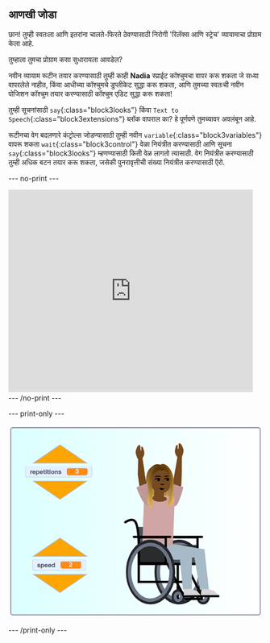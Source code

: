 ## आणखी जोडा

छान! तुम्ही स्वतःला आणि इतरांना चालते-फिरते ठेवण्यासाठी निरोगी 'रिलॅक्स आणि स्ट्रेच' व्यायामाचा प्रोग्राम केला आहे.

तुम्हाला तुमचा प्रोग्राम कसा सुधारायला आवडेल?

नवीन व्यायाम रूटीन तयार करण्यासाठी तुम्ही काही **Nadia** स्प्राईट कॉश्चुमचा वापर करू शकता जे सध्या वापरलेले नाहीत, किंवा आधीच्या कॉश्चुमचे डुप्लीकेट सुद्धा करू शकता, आणि तुमच्या स्वतःची नवीन पोजिशन कॉश्चुम तयार करण्यासाठी कॉश्चुम एडिट सुद्धा करू शकता!

तुम्ही सूचनांसाठी `say`{:class="block3looks"} किंवा `Text to Speech`{:class="block3extensions"} ब्लॉक वापराल का? हे पूर्णपणे तुमच्यावर अवलंबून आहे.

रूटीनचा वेग बदलणारे कंट्रोल्स जोडण्यासाठी तुम्ही नवीन `variable`{:class="block3variables"} वापरू शकता `wait`{:class="block3control"} वेळा नियंत्रीत करण्यासाठी आणि सूचना `say`{:class="block3looks"} म्हणण्यासाठी किती वेळ लागतो त्यासाठी. वेग नियंत्रीत करण्यासाठी तुम्ही अधिक बटन तयार करू शकता, जसेकी पुनरावृत्तीची संख्या नियंत्रीत करण्यासाठी ऍरो.

--- no-print ---

<div class="scratch-preview">
  <iframe src="https://scratch.mit.edu/projects/403436186/embed" allowtransparency="true" width="485" height="402" frameborder="0" scrolling="no" allowfullscreen></iframe>
</div>
--- /no-print ---

--- print-only ---

![पूर्ण केलेल्या आव्हानाचे उदाहरण](images/challenge_example.png)

--- /print-only ---
